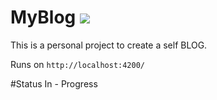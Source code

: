 # MyBlog <img src="https://travis-ci.org/darshangit/My-Blog-Angular-UI.svg?branch=master"/>

This is a personal project to create a self BLOG.

Runs on `http://localhost:4200/`

#Status
In - Progress

